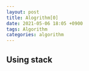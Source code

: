 ```yaml
---
layout: post
title: Alogrithm[0]
date: 2021-05-06 18:05 +0900
tags: Algorithm
categories: algorithm
---
```


## Using stack


